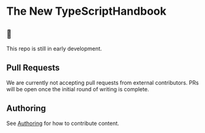 # The New TypeScriptHandbook

## 👶

This repo is still in early development.

## Pull Requests

We are currently not accepting pull requests from external contributors.
PRs will be open once the initial round of writing is complete.

## Authoring

See [Authoring](https://github.com/Microsoft/TypeScript-New-Handbook/blob/master/meta/AUTHORING.md) for how to contribute content.
